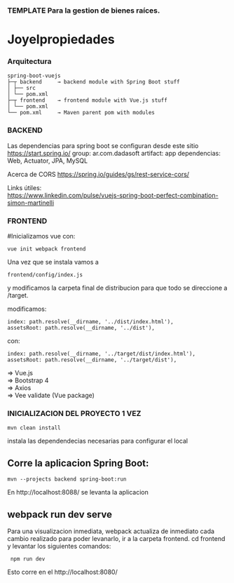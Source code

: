 ### TEMPLATE Para la gestion de bienes raíces.

# Joyelpropiedades


### Arquitectura
```
spring-boot-vuejs
├─┬ backend     → backend module with Spring Boot stuff
│ ├── src
│ └── pom.xml
├─┬ frontend    → frontend module with Vue.js stuff
│ └── pom.xml
└── pom.xml     → Maven parent pom with modules
```

### BACKEND
Las dependencias para spring boot se configuran desde este sitio
https://start.spring.io/
group: ar.com.dadasoft
artifact: app
dependencias:  Web, Actuator, JPA, MySQL

Acerca de CORS
https://spring.io/guides/gs/rest-service-cors/

Links útiles: <br>
https://www.linkedin.com/pulse/vuejs-spring-boot-perfect-combination-simon-martinelli


### FRONTEND

#Inicializamos vue con:
```
vue init webpack frontend

```

Una vez que se instala vamos a
```
frontend/config/index.js 
```
y modificamos la carpeta final de distribucion
para que todo se direccione a /target.

modificamos:
```
index: path.resolve(__dirname, '../dist/index.html'),
assetsRoot: path.resolve(__dirname, '../dist'),
```
con:
```
index: path.resolve(__dirname, '../target/dist/index.html'),
assetsRoot: path.resolve(__dirname, '../target/dist'),

```

=> Vue.js <br/>
=> Bootstrap 4 <br/>
=> Axios <br/>
=> Vee validate (Vue package)


### INICIALIZACION DEL PROYECTO 1 VEZ
```
mvn clean install
```
instala las dependendecias necesarias para configurar el local

## Corre la aplicacion Spring Boot:
```
mvn --projects backend spring-boot:run
```
En http://localhost:8088/ se levanta la aplicacion

## webpack run dev serve
Para una visualizacion inmediata, webpack actualiza de inmediato cada cambio realizado para poder levanarlo, ir a la carpeta frontend. cd frontend y levantar los siguientes comandos: <br>
```
 npm run dev
```
 Esto corre en el http://localhost:8080/

